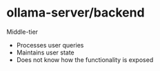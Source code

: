 # ollama-server/backend

Middle-tier

- Processes user queries
- Maintains user state
- Does not know how the functionality is exposed
